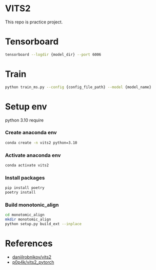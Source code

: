 # VITS2
This repo is practice project.

# Tensorboard
```bash
tensorboard --logdir {model_dir} --port 6006
```

# Train
```bash
python train_ms.py --config {config_file_path} --model {model_name}
```

# Setup env

python 3.10 require


### Create anaconda env
```bash
conda create -n vits2 python=3.10
```

### Activate anaconda env
```bash
conda activate vits2
```

### Install packages
```bash
pip install poetry
poetry install
```

### Build monotonic_align
```bash
cd monotomic_align
mkdir monotomic_align
python setup.py build_ext --inplace
```

# References
- [daniilrobnikov/vits2](https://github.com/daniilrobnikov/vits2)
- [p0p4k/vits2_pytorch](https://github.com/p0p4k/vits2_pytorch)